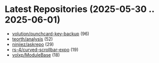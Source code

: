 # Latest Repositories (2025-05-30 .. 2025-06-01)

- [volution/punchcard-key-backup](https://github.com/volution/punchcard-key-backup) (96)
- [teorth/analysis](https://github.com/teorth/analysis) (52)
- [ninjiez/askrepo](https://github.com/ninjiez/askrepo) (29)
- [rs-4/curved-scrollbar-expo](https://github.com/rs-4/curved-scrollbar-expo) (19)
- [volxp/ModuleBase](https://github.com/volxp/ModuleBase) (18)
